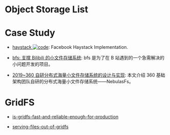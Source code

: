 # Object Storage List

# Case Study

- [haystack ![code](https://ng-tech.icu/assets/code.svg)](https://github.com/hackeryoung/haystack): Facebook Haystack Implementation.

- [bfs: 支撑 Bilibili 的小文件存储系统](https://parg.co/RWU): bfs 是为了在 B 站遇到的一个急需解决的小问题开发的项目。

- [2019~360 自研分布式海量小文件存储系统的设计与实现](https://mp.weixin.qq.com/s/xWMeU8W7Fy8vgSblyN1fOA): 本文介绍 360 基础架构团队自研的分布式海量小文件存储系统——NebulasFs。

# GridFS

- [is-gridfs-fast-and-reliable-enough-for-production](http://stackoverflow.com/questions/3413115/is-gridfs-fast-and-reliable-enough-for-production)

- [serving-files-out-of-gridfs](https://www.coffeepowered.net/2010/02/17/serving-files-out-of-gridfs/)
